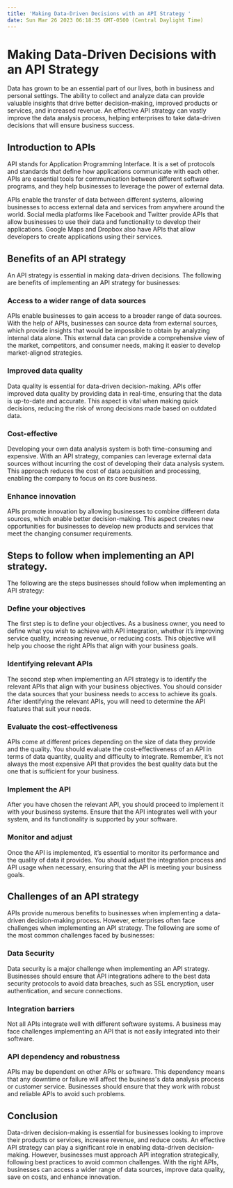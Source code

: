 ```yaml
---
title: 'Making Data-Driven Decisions with an API Strategy '
date: Sun Mar 26 2023 06:18:35 GMT-0500 (Central Daylight Time)
---
```


# Making Data-Driven Decisions with an API Strategy

Data has grown to be an essential part of our lives, both in business and personal settings. The ability to collect and analyze data can provide valuable insights that drive better decision-making, improved products or services, and increased revenue. An effective API strategy can vastly improve the data analysis process, helping enterprises to take data-driven decisions that will ensure business success. 

## Introduction to APIs

API stands for Application Programming Interface. It is a set of protocols and standards that define how applications communicate with each other. APIs are essential tools for communication between different software programs, and they help businesses to leverage the power of external data.

APIs enable the transfer of data between different systems, allowing businesses to access external data and services from anywhere around the world. Social media platforms like Facebook and Twitter provide APIs that allow businesses to use their data and functionality to develop their applications. Google Maps and Dropbox also have APIs that allow developers to create applications using their services. 

## Benefits of an API strategy 

An API strategy is essential in making data-driven decisions. The following are benefits of implementing an API strategy for businesses:

### Access to a wider range of data sources

APIs enable businesses to gain access to a broader range of data sources. With the help of APIs, businesses can source data from external sources, which provide insights that would be impossible to obtain by analyzing internal data alone. This external data can provide a comprehensive view of the market, competitors, and consumer needs, making it easier to develop market-aligned strategies.

### Improved data quality 

Data quality is essential for data-driven decision-making. APIs offer improved data quality by providing data in real-time, ensuring that the data is up-to-date and accurate. This aspect is vital when making quick decisions, reducing the risk of wrong decisions made based on outdated data.

### Cost-effective 

Developing your own data analysis system is both time-consuming and expensive. With an API strategy, companies can leverage external data sources without incurring the cost of developing their data analysis system. This approach reduces the cost of data acquisition and processing, enabling the company to focus on its core business.

### Enhance innovation 

APIs promote innovation by allowing businesses to combine different data sources, which enable better decision-making. This aspect creates new opportunities for businesses to develop new products and services that meet the changing consumer requirements.

## Steps to follow when implementing an API strategy.

The following are the steps businesses should follow when implementing an API strategy:

### Define your objectives 

The first step is to define your objectives. As a business owner, you need to define what you wish to achieve with API integration, whether it’s improving service quality, increasing revenue, or reducing costs. This objective will help you choose the right APIs that align with your business goals.

### Identifying relevant APIs 

The second step when implementing an API strategy is to identify the relevant APIs that align with your business objectives. You should consider the data sources that your business needs to access to achieve its goals. After identifying the relevant APIs, you will need to determine the API features that suit your needs.

### Evaluate the cost-effectiveness 

APIs come at different prices depending on the size of data they provide and the quality. You should evaluate the cost-effectiveness of an API in terms of data quantity, quality and difficulty to integrate. Remember, it’s not always the most expensive API that provides the best quality data but the one that is sufficient for your business.

### Implement the API 

After you have chosen the relevant API, you should proceed to implement it with your business systems. Ensure that the API integrates well with your system, and its functionality is supported by your software.

### Monitor and adjust 

Once the API is implemented, it’s essential to monitor its performance and the quality of data it provides. You should adjust the integration process and API usage when necessary, ensuring that the API is meeting your business goals.

## Challenges of an API strategy

APIs provide numerous benefits to businesses when implementing a data-driven decision-making process. However, enterprises often face challenges when implementing an API strategy. The following are some of the most common challenges faced by businesses:

### Data Security 

Data security is a major challenge when implementing an API strategy. Businesses should ensure that API integrations adhere to the best data security protocols to avoid data breaches, such as SSL encryption, user authentication, and secure connections.

### Integration barriers 

Not all APIs integrate well with different software systems. A business may face challenges implementing an API that is not easily integrated into their software. 

### API dependency and robustness

APIs may be dependent on other APIs or software. This dependency means that any downtime or failure will affect the business's data analysis process or customer service. Businesses should ensure that they work with robust and reliable APIs to avoid such problems.

## Conclusion

Data-driven decision-making is essential for businesses looking to improve their products or services, increase revenue, and reduce costs. An effective API strategy can play a significant role in enabling data-driven decision-making. However, businesses must approach API integration strategically, following best practices to avoid common challenges. With the right APIs, businesses can access a wider range of data sources, improve data quality, save on costs, and enhance innovation.
